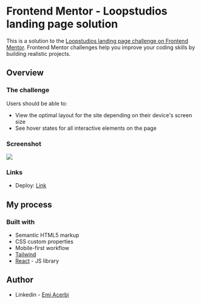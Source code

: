 # Frontend Mentor - Loopstudios landing page solution

This is a solution to the [Loopstudios landing page challenge on Frontend Mentor](https://www.frontendmentor.io/challenges/loopstudios-landing-page-N88J5Onjw). Frontend Mentor challenges help you improve your coding skills by building realistic projects. 

## Overview

### The challenge

Users should be able to:

- View the optimal layout for the site depending on their device's screen size
- See hover states for all interactive elements on the page

### Screenshot

![](./public/screenshot.png)


### Links

- Deploy: [Link](loopstudios-emiacerbi.vercel.app)

## My process

### Built with

- Semantic HTML5 markup
- CSS custom properties
- Mobile-first workflow
- [Tailwind](https://tailwindcss.com/)  
- [React](https://reactjs.org/) - JS library

## Author

- Linkedin - [Emi Acerbi](https://www.linkedin.com/in/emiliano-acerbi)


